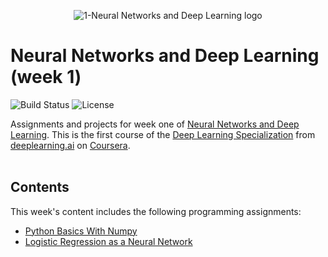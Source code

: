 <p align="center">
  <img src='https://github.com/chivingtoninc/Coursera-Deep-Learning/blob/master/1-NNs-and-Deep-Learning/imgs/NNs-and-Deep-Learning-logo.png' alt='1-Neural Networks and Deep Learning logo' />
</p>

# Neural Networks and Deep Learning (week 1)
![Build Status](https://img.shields.io/badge/build-Stable-green.svg)
![License](https://img.shields.io/badge/license-DO_WHATEVER_YOU_WANT-green.svg)

Assignments and projects for week one of [Neural Networks and Deep Learning](https://www.coursera.org/learn/neural-networks-deep-learning). This is the first course of the [Deep Learning Specialization](https://www.coursera.org/specializations/deep-learning) from [deeplearning.ai](https://www.deeplearning.ai/) on [Coursera](https://www.coursera.org/).
<br/><br/>

## Contents
This week's content includes the following programming assignments:
* [Python Basics With Numpy](https://github.com/chivingtoninc/Coursera-Deep-Learning/tree/master/1-NNs-and-Deep-Learning/week-2/Python-Basics-With-Numpy)
* [Logistic Regression as a Neural Network](https://github.com/chivingtoninc/Coursera-Deep-Learning/tree/master/1-NNs-and-Deep-Learning/week-2/Logistic-Regression-as-a-Neural-Network)

